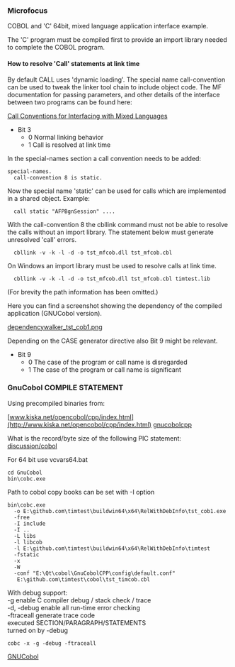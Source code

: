 ### Microfocus 
COBOL and 'C' 64bit, mixed language application interface example.

The 'C' program must be compiled first to provide an import library
needed to complete the COBOL program.

#### How to resolve 'Call' statements at link time
By default CALL uses 'dynamic loading'. The special name call-convention can be used to tweak the linker tool chain to include object code. The MF documentation for passing parameters, and other details of the interface between two programs can be found here:

[Call Conventions for Interfacing with Mixed Languages](https://www.microfocus.com/documentation/visual-cobol/vc50pu3/DevHub/HHMXCHMIXL19.html)

  * Bit 3
    - 0 Normal linking behavior 
    - 1  Call is resolved at link time

In the special-names section a call convention needs to be added:
```
special-names.
  call-convention 8 is static.
```

Now the special name 'static' can be used for calls which are implemented in a shared object.
Example:
```
  call static "AFPBgnSession" ....
```

With the call-convention 8 the cbllink command must not be able to resolve
the calls without an import library. The statement below must generate 
unresolved 'call' errors.
```
  cbllink -v -k -l -d -o tst_mfcob.dll tst_mfcob.cbl
```
On Windows an import library must be used to resolve calls at link time.
```
  cbllink -v -k -l -d -o tst_mfcob.dll tst_mfcob.cbl timtest.lib
```

(For brevity the path information has been omitted.)

Here you can find a screenshot showing the dependency of the compiled application (GNUCobol version).

[dependencywalker_tst_cob1.png](https://github.com/Timitoo-Systems/timtest/tree/master/doc/dependencywalker_tst_cob1.png)

Depending on the CASE generator directive also Bit 9 might be relevant.

  * Bit 9
    - 0  The case of the program or call name is disregarded  
    - 1  The case of the program or call name is significant

### GnuCobol COMPILE STATEMENT

Using precompiled binaries from:

[www.kiska.net/opencobol/cpp/index.html](http://www.kiska.net/opencobol/cpp/index.html)
[gnucobolcpp](http://www.kiska.net/opencobol/cpp/gnucobolcpp-2.2-win-vb-amd64-bin.zip)

What is the record/byte size of the following PIC statement:
[discussion/cobol](https://sourceforge.net/p/open-cobol/discussion/cobol/thread/f6130534/)

For 64 bit use vcvars64.bat

```
cd GnuCobol
bin\cobc.exe
```

Path to cobol copy books can be set with -I option
```
bin\cobc.exe 
  -o E:\github.com\timtest\buildwin64\x64\RelWithDebInfo\tst_cob1.exe
  -free
  -I include
  -I ..
  -L libs
  -l libcob
  -l E:\github.com\timtest\buildwin64\x64\RelWithDebInfo\timtest
  -fstatic
  -x
  -W
  -conf "E:\Qt\cobol\GnuCobolCPP\config\default.conf"
   E:\github.com\timtest\cobol\tst_timcob.cbl
```

With debug support:<br> 
 -g                 enable C compiler debug / stack check / trace<br> 
 -d, -debug         enable all run-time error checking<br> 
  -ftraceall        generate trace code<br> 
                    executed SECTION/PARAGRAPH/STATEMENTS<br> 
                    turned on by -debug<br> 
 
```
cobc -x -g -debug -ftraceall
```

[GNUCobol](https://devdocs.io/gnu_cobol/index#CALL)<br>

